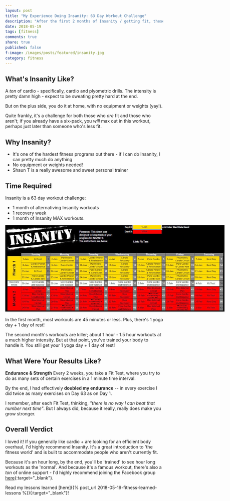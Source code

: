 ```yaml
---
layout: post
title: "My Experience Doing Insanity: 63 Day Workout Challenge"
description: "After the first 2 months of Insanity / getting fit, these are my learned lessons."
date: 2018-05-19
tags: [fitness]
comments: true
share: true
published: false
f-image: /images/posts/featured/insanity.jpg
category: fitness
---
```


## What's Insanity Like?

A *ton* of cardio - specifically, cardio and plyometric drills. The intensity is pretty damn high - expect to be sweating pretty hard at the end. 

But on the plus side, you do it at home, with no equipment or weights (yay!).

Quite frankly, it's a challenge for both those who *are* fit and those who aren't; if you already have a six-pack, you *will* max out in this workout, perhaps just later than someone who's less fit. 

## Why Insanity?

* It's one of the hardest fitness programs out there - if I can do Insanity, I can pretty much do anything
* No equipment or weights needed!
* Shaun T is a really awesome and sweet personal trainer

## Time Required

Insanity is a 63 day workout challenge:
* 1 month of alternativing Insanity workouts
* 1 recovery week
* 1 month of Insanity MAX workouts. 

<div align="center"><a href="#" class="image main"><img src="/images/*fitness*/insanity-calendar-min.jpg" style="max-width:700px" alt="" /></a></div>

In the first month, most workouts are 45 minutes or less. Plus, there's 1 yoga day + 1 day of rest! 

The second month's workouts are killer; about 1 hour - 1.5 hour workouts at a much higher intensity. But at that point, you've trained your body to handle it. You still get your 1 yoga day + 1 day of rest!

## What Were Your Results Like?

**Endurance & Strength**
Every 2 weeks, you take a Fit Test, where you try to do as many sets of certain exercises in a 1 minute time interval.  

By the end, I had effectively **doubled my endurance** -- in every exercise I did twice as many exercises on Day 63 as on Day 1. 

I remember, after each Fit Test, thinking, *"there is no way I can beat that number next time"*. But I always did, because it really, really does make you grow stronger.

## Overall Verdict

I loved it! If you generally like cardio + are looking for an efficient body overhaul, I'd highly recommend Insanity. It's a great introduction to 'the fitness world' and is built to accommodate people who aren't currently fit. 

Because it's an hour long, by the end, you'll be 'trained' to see hour long workouts as the 'normal'. And because it's a famous workout, there's also a *ton* of online support - I'd highly recommend joining the Facebook group [here](https://www.facebook.com/groups/1732784463648522/){:target="_blank"}.

Read my lessons learned [here]({% post_url 2018-05-19-fitness-learned-lessons %}){:target="_blank"}!
